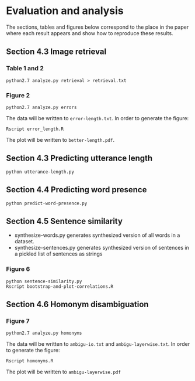 # Evaluation and analysis

The sections, tables and figures below correspond to the place in the paper
where each result appears and show how to reproduce these results.

## Section 4.3 Image retrieval

### Table 1 and 2

```
python2.7 analyze.py retrieval > retrieval.txt
```

### Figure 2

```
python2.7 analyze.py errors
```
The data will be written to `error-length.txt`.
In order to generate the figure:
```
Rscript error_length.R
```
The plot will be written to `better-length.pdf`.

## Section 4.3 Predicting utterance length

```
python utterance-length.py
```
## Section 4.4 Predicting word presence


```
python predict-word-presence.py
```

## Section 4.5 Sentence similarity

- synthesize-words.py
       generates synthesized version of all words in a dataset.
- synthesize-sentences.py
       generates synthesized version of sentences in a pickled list of sentences as strings

### Figure 6
```
python sentence-similarity.py
Rscript bootstrap-and-plot-correlations.R
```
## Section 4.6 Homonym disambiguation

### Figure 7

```
python2.7 analyze.py homonyms
```
The data will be written to `ambigu-io.txt` and `ambigu-layerwise.txt`.
In order to generate the figure:

```
Rscript homonyms.R
```
The plot will be written to `ambigu-layerwise.pdf`
